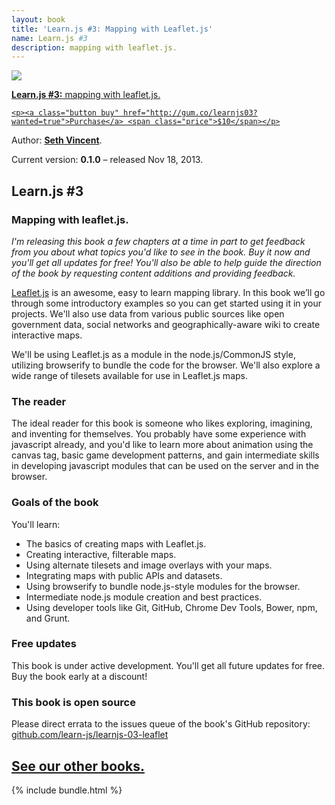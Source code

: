 ```yaml
---
layout: book
title: 'Learn.js #3: Mapping with Leaflet.js'
name: Learn.js #3
description: mapping with leaflet.js.
---
```


<div id="book">
  <a href="http://gum.co/learnjs03?wanted=true">
    <img src="{{ site.baseurl }}/img/books/learnjs-03-leaflet.png" />
    <p><strong>Learn.js #3:</strong> mapping with leaflet.js.</p>

    <p><a class="button buy" href="http://gum.co/learnjs03?wanted=true">Purchase</a> <span class="price">$10</span></p>
  </a>
  <div id="meta">
    <p>Author: <b><a href="http://sethvincent.com" target="_blank">Seth Vincent</a></b>.</p>
    <p>Current version: <b>0.1.0</b> – released Nov 18, 2013.</p>
  </div>
</div>

## Learn.js #3
### Mapping with leaflet.js.

_I'm releasing this book a few chapters at a time in part to get feedback from you about what topics you'd like to see in the book. Buy it now and you'll get all updates for free! You'll also be able to help guide the direction of the book by requesting content additions and providing feedback._

[Leaflet.js](http://leafletjs.com/) is an awesome, easy to learn mapping library. In this book we’ll go through some introductory examples so you can get started using it in your projects. We'll also use data from various public sources like open government data, social networks and geographically-aware wiki to create interactive maps.

We'll be using Leaflet.js as a module in the node.js/CommonJS style, utilizing browserify to bundle the code for the browser. We'll also explore a wide range of tilesets available for use in Leaflet.js maps.

### The reader
The ideal reader for this book is someone who likes exploring, imagining, and inventing for themselves. You probably have some experience with javascript already, and you'd like to learn more about animation using the canvas tag, basic game development patterns, and gain intermediate skills in developing javascript modules that can be used on the server and in the browser.

### Goals of the book
You'll learn:  
- The basics of creating maps with Leaflet.js.
- Creating interactive, filterable maps.
- Using alternate tilesets and image overlays with your maps.
- Integrating maps with public APIs and datasets.
- Using browserify to bundle node.js-style modules for the browser.
- Intermediate node.js module creation and best practices.
- Using developer tools like Git, GitHub, Chrome Dev Tools, Bower, npm, and Grunt.


### Free updates
This book is under active development. You'll get all future updates for free. Buy the book early at a discount!

### This book is open source
Please direct errata to the issues queue of the book's GitHub repository: [github.com/learn-js/learnjs-03-leaflet](https://github.com/learn-js/learnjs-03-leaflet)

<section id="introduction">
  <div class="container">
    <div class="inner-wrapper">
      <h2><a href="{{ site.baseurl }}/books">See our other books.</a></h2>
      {% include bundle.html %}
    </div>
  </div>
</section>